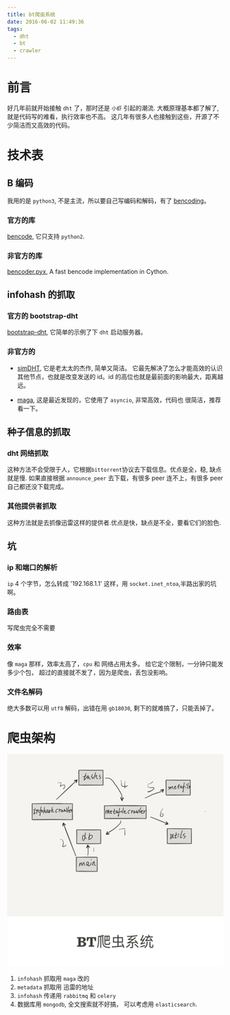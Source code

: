 ```yaml
---
title: bt爬虫系统
date: 2016-06-02 11:49:36
tags:
  - dht
  - bt
  - crawler
---
```


# 前言

好几年前就开始接触 `dht` 了，那时还是 `小虾` 引起的潮流.
大概原理基本都了解了, 就是代码写的难看，执行效率也不高。
这几年有很多人也接触到这些，开源了不少简洁而又高效的代码。

# 技术表

## B 编码

我用的是 `python3`, 不是主流，所以要自己写编码和解码，有了 [bencoding](https://github.com/dust8/bencoding)。

### 官方的库

[bencode](https://github.com/bittorrent/bencode), 它只支持 `python2`.

### 非官方的库

[bencoder.pyx](https://github.com/whtsky/bencoder.pyx), A fast bencode implementation in Cython.

## infohash 的抓取

### 官方的 bootstrap-dht

[bootstrap-dht](https://github.com/bittorrent/bootstrap-dht), 它简单的示例了下 `dht` 启动服务器。

### 非官方的

- [simDHT](https://github.com/Fuck-You-GFW/simDHT), 它是老太太的杰作, 简单又简洁。
  它最先解决了怎么才能高效的认识其他节点，也就是改变发送的 id。id 的高位也就是最前面的影响最大，距离越远。

- [maga](https://github.com/whtsky/maga), 这是最近发现的，它使用了 `asyncio`, 非常高效，代码也
  很简洁，推荐看一下。

## 种子信息的抓取

### dht 网络抓取

这种方法不会受限于人，它根据`bittorrent`协议去下载信息。优点是全，稳, 缺点就是慢.
如果直接根据 `announce_peer` 去下载，有很多 peer 连不上，有很多 peer 自己都还没下载完成。

### 其他提供者抓取

这种方法就是去抓像迅雷这样的提供者.优点是快，缺点是不全，要看它们的脸色.

## 坑

### ip 和端口的解析

`ip` 4 个字节，怎么转成 '192.168.1.1' 这样，用 `socket.inet_ntoa`,半路出家的坑啊。

### 路由表

写爬虫完全不需要

### 效率

像 `maga` 那样，效率太高了，`cpu` 和 网络占用太多。 给它定个限制，一分钟只能发多少个包，
超过的直接就不发了，因为是爬虫，丢包没影响。

### 文件名解码

绝大多数可以用 `utf8` 解码，出错在用 `gb18030`, 剩下的就难搞了，只能丢掉了。

# 爬虫架构

![bt-crawler-system](./assert/2016-06-02-bt-crawler-system.PNG)

1. `infohash` 抓取用 `maga` 改的
2. `metadata` 抓取用 迅雷的地址
3. `infohash` 传递用 `rabbitmq` 和 `celery`
4. 数据库用 `mongodb`, 全文搜索就不好搞， 可以考虑用 `elasticsearch`.
